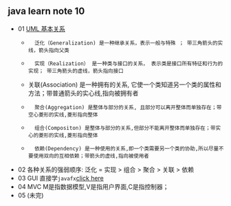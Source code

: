 ## java learn note 10

* 01	[UML 基本关系](http://www.open-open.com/lib/view/open1328059700311.html)
	*		泛化（Generalization) 是一种继承关系，表示一般与特殊 ； 带三角箭头的实线，箭头指向父类
	*		实现（Realization） 是一种类与接口的关系， 表示类是接口所有特征和行为的实现； 带三角箭头的虚线，箭头指向接口
	*  	关联(Association) 是一种拥有的关系, 它使一个类知道另一个类的属性和方法；带普通箭头的实心线,指向被拥有者
	*		聚合(Aggregation) 是整体与部分的关系, 且部分可以离开整体而单独存在；带空心菱形的实线,菱形指向整体
	*		组合(Compositon) 是整体与部分的关系,但部分不能离开整体而单独存在；带实心的菱形的实线,菱形指向整体
	*		依赖(Dependency) 是一种使用的关系,即一个类需要另一个类的协助,所以尽量不要使用双向的互相依赖；带箭头的虚线,指向被使用者
* 02	各种关系的强弱顺序: 泛化 = 实现 > 组合 > 聚合 > 关联 > 依赖
* 03	GUI 直接学`javafx`[click here](http://docs.oracle.com/javase/8/javafx/get-started-tutorial/get_start_apps.htm#JFXST804)
* 04	MVC		M是指数据模型,V是指用户界面,C是指控制器；	
* 05	(未完)	
